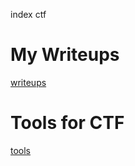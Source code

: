 index ctf

# My Writeups

[writeups](https://pedroferreira97.github.io/CTF/writeups)

# Tools for CTF

[tools](https://pedroferreira97.github.io/CTF/tools)

